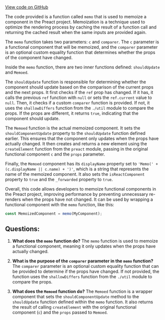 [View code on GitHub](https://github.com/preactjs/preact/compat/src/memo.js)

The code provided is a function called `memo` that is used to memoize a component in the Preact project. Memoization is a technique used to optimize the rendering process by caching the result of a function call and returning the cached result when the same inputs are provided again.

The `memo` function takes two parameters: `c` and `comparer`. The `c` parameter is a functional component that will be memoized, and the `comparer` parameter is an optional custom equality function that determines whether the props of the component have changed.

Inside the `memo` function, there are two inner functions defined: `shouldUpdate` and `Memoed`. 

The `shouldUpdate` function is responsible for determining whether the component should update based on the comparison of the current props and the next props. It first checks if the `ref` prop has changed. If it has, it calls the previous `ref` function with `null` or sets the `ref.current` value to `null`. Then, it checks if a custom `comparer` function is provided. If not, it uses the `shallowDiffers` function from the `./util` module to compare the props. If the props are different, it returns `true`, indicating that the component should update.

The `Memoed` function is the actual memoized component. It sets the `shouldComponentUpdate` property to the `shouldUpdate` function defined earlier. This ensures that the component only updates when the props have actually changed. It then creates and returns a new element using the `createElement` function from the `preact` module, passing in the original functional component `c` and the `props` parameter.

Finally, the `Memoed` component has its `displayName` property set to `'Memo(' + (c.displayName || c.name) + ')'`, which is a string that represents the name of the memoized component. It also sets the `isReactComponent` property to `true` and the `_forwarded` property to `true`.

Overall, this code allows developers to memoize functional components in the Preact project, improving performance by preventing unnecessary re-renders when the props have not changed. It can be used by wrapping a functional component with the `memo` function, like this:

```javascript
const MemoizedComponent = memo(MyComponent);
```
## Questions: 
 1. **What does the `memo` function do?**
The `memo` function is used to memoize a functional component, meaning it only updates when the props have actually changed.

2. **What is the purpose of the `comparer` parameter in the `memo` function?**
The `comparer` parameter is an optional custom equality function that can be provided to determine if the props have changed. If not provided, the function uses the `shallowDiffers` function from the `./util` module to compare the props.

3. **What does the `Memoed` function do?**
The `Memoed` function is a wrapper component that sets the `shouldComponentUpdate` method to the `shouldUpdate` function defined within the `memo` function. It also returns the result of calling `createElement` with the original functional component (`c`) and the `props` passed to `Memoed`.